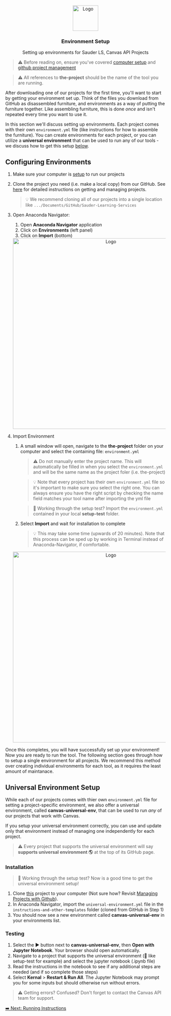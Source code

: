 <br />
<p align="center">
  <div align="center">
    <img src="../imgs/earth.png" alt="Logo" height="80">
  </div>

  <h3 align="center">Environment Setup</h3>

  <p align="center">
  Setting up environments for Sauder LS, Canvas API Projects
    <br />
  </p>
</p>

> ⚠️ Before reading on, ensure you've covered [computer setup](computer-setup.md) and [github project management](github-project-management.md)

> ⚠️ All references to **the-project** should be the name of the tool you are running.

After downloading one of our projects for the first time, you'll want to start by getting your environment set up. Think of the files you download from GitHub as disassembled furniture, and environments as a way of putting the furniture together. Like assembling furniture, this is done _once_ and isn't repeated every time you want to use it.

In this section we'll discuss setting up environments. Each project comes with their own `environment.yml` file (like instructions for how to assemble the furniture). You can create environments for each project, or you can utilize a **universal environment** that can be used to run any of our tools - we discuss how to get this setup [below](#universal-environment-setup).

## Configuring Environments

1. Make sure your computer is [setup](computer-setup.md) to run our projects

1. Clone the project you need (i.e. make a local copy) from our GitHub. See [here](github-project-management.md) for detailed instructions on getting and managing projects.

   > 💡 We recommend cloning all of our projects into a single location like `.../Documents/GitHub/Sauder-Learning-Services`

1. Open Anaconda Navigator:

   1. Open **Anaconda Navigator** application
   2. Click on **Environments** (left panel)
   3. Click on **Import** (bottom)

   <div align="center">
      <img src="../imgs/sauder-ops-guide/anaconda-env-import.png" alt="Logo" width="600">
   </div>

1. Import Environment

   1. A small window will open, navigate to the **the-project** folder on your computer and select the containing file: `environment.yml`

      > ⚠️ Do not manually enter the project name. This will automatically be filled in when you select the `environment.yml` and will be the same name as the project foler (i.e. the-project)

      > 💡 Note that every project has their own `environment.yml` file so it's important to make sure you select the right one. You can always ensure you have the right script by checking the name field matches your tool name after importing the yml file

      > 👷 Working through the setup test? Import the `environment.yml` contained in your local **setup-test** folder.

   1. Select **Import** and wait for installation to complete
      > 💡 This may take some time (upwards of 20 minutes). Note that this process can be sped up by working in Terminal instead of Anaconda-Navigator, if comfortable.

   <div align="center">
      <img src="../imgs/sauder-ops-guide/anaconda-import-box.png" alt="Logo" width="600">
   </div>

Once this completes, you will have successfully set up your environment! Now you are ready to run the tool. The following section goes through how to setup a single environment for all projects. We recommend this method over creating individual environments for each tool, as it requires the least amount of maintanace.

## Universal Environment Setup

While each of our projects comes with thier own `environment.yml` file for setting a project-specific environment, we also offer a universal environment, called **canvas-universal-env**, that can be used to run _any_ of our projects that work with Canvas.

If you setup your universal environment correctly, you can use and update only that environment instead of managing one independently for each project.

> ⚠️ Every project that supports the universal environment will say **supports universal environment 🌎** at the top of its GitHub page.

### Installation

> 👷 Working through the setup test? Now is a good time to get the universal environment setup! 

1. Clone [this](https://github.com/saud-learning-services/instructions-and-other-templates) project to your computer (Not sure how? Revisit [Managing Projects with Github](managing-projects-with-github.md)).
2. In Anaconda Navigator, import the `universal-environment.yml` file in the `instructions-and-other-templates` folder (cloned from GitHub in Step 1)
3. You should now see a new environment called **canvas-universal-env** in your environments list.

### Testing

1. Select the ▶ button next to **canvas-universal-env**, then **Open with Jupyter Notebook**. Your browser should open automatically.
2. Navigate to a project that supports the universal environment (👷 like setup-test for example) and select the jupyter notebook (.ipynb file)
3. Read the instructions in the notebook to see if any additional steps are needed (and if so complete those steps)
4. Select **Kernal** > **Restart & Run All**. The Jupyter Notebook may prompt you for some inputs but should otherwise run without errors.

> ⚠️ Getting errors? Confused? Don't forget to contact the Canvas API team for support.

[➡️ Next: Running Instructions](running-instructions.md)
